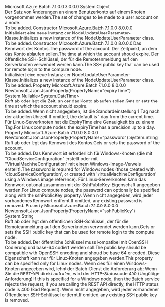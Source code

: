 <Type Name="NodeUpdateUserParameter" FullName="Microsoft.Azure.Batch.Protocol.Models.NodeUpdateUserParameter">
  <TypeSignature Language="C#" Value="public class NodeUpdateUserParameter" />
  <TypeSignature Language="ILAsm" Value=".class public auto ansi beforefieldinit NodeUpdateUserParameter extends System.Object" />
  <TypeSignature Language="DocId" Value="T:Microsoft.Azure.Batch.Protocol.Models.NodeUpdateUserParameter" />
  <TypeSignature Language="VB.NET" Value="Public Class NodeUpdateUserParameter" />
  <TypeSignature Language="F#" Value="type NodeUpdateUserParameter = class" />
  <AssemblyInfo>
    <AssemblyName>Microsoft.Azure.Batch</AssemblyName>
    <AssemblyVersion>7.1.0.0</AssemblyVersion>
    <AssemblyVersion>8.0.0.0</AssemblyVersion>
  </AssemblyInfo>
  <Base>
    <BaseTypeName>System.Object</BaseTypeName>
  </Base>
  <Interfaces />
  <Docs>
    <summary>
            <span data-ttu-id="91b2f-101">Der Satz von Änderungen an einem Benutzerkonto auf einem Knoten vorgenommen werden.</span><span class="sxs-lookup"><span data-stu-id="91b2f-101">The set of changes to be made to a user account on a node.</span></span>
            </summary>
    <remarks>To be added.</remarks>
  </Docs>
  <Members>
    <Member MemberName=".ctor">
      <MemberSignature Language="C#" Value="public NodeUpdateUserParameter ();" />
      <MemberSignature Language="ILAsm" Value=".method public hidebysig specialname rtspecialname instance void .ctor() cil managed" />
      <MemberSignature Language="DocId" Value="M:Microsoft.Azure.Batch.Protocol.Models.NodeUpdateUserParameter.#ctor" />
      <MemberSignature Language="VB.NET" Value="Public Sub New ()" />
      <MemberType>Constructor</MemberType>
      <AssemblyInfo>
        <AssemblyName>Microsoft.Azure.Batch</AssemblyName>
        <AssemblyVersion>7.1.0.0</AssemblyVersion>
        <AssemblyVersion>8.0.0.0</AssemblyVersion>
      </AssemblyInfo>
      <Parameters />
      <Docs>
        <summary>
            <span data-ttu-id="91b2f-102">Initialisiert eine neue Instanz der NodeUpdateUserParameter-Klasse.</span><span class="sxs-lookup"><span data-stu-id="91b2f-102">Initializes a new instance of the NodeUpdateUserParameter class.</span></span>
            </summary>
        <remarks>To be added.</remarks>
      </Docs>
    </Member>
    <Member MemberName=".ctor">
      <MemberSignature Language="C#" Value="public NodeUpdateUserParameter (string password = null, Nullable&lt;DateTime&gt; expiryTime = null, string sshPublicKey = null);" />
      <MemberSignature Language="ILAsm" Value=".method public hidebysig specialname rtspecialname instance void .ctor(string password, valuetype System.Nullable`1&lt;valuetype System.DateTime&gt; expiryTime, string sshPublicKey) cil managed" />
      <MemberSignature Language="DocId" Value="M:Microsoft.Azure.Batch.Protocol.Models.NodeUpdateUserParameter.#ctor(System.String,System.Nullable{System.DateTime},System.String)" />
      <MemberSignature Language="VB.NET" Value="Public Sub New (Optional password As String = null, Optional expiryTime As Nullable(Of DateTime) = null, Optional sshPublicKey As String = null)" />
      <MemberSignature Language="F#" Value="new Microsoft.Azure.Batch.Protocol.Models.NodeUpdateUserParameter : string * Nullable&lt;DateTime&gt; * string -&gt; Microsoft.Azure.Batch.Protocol.Models.NodeUpdateUserParameter" Usage="new Microsoft.Azure.Batch.Protocol.Models.NodeUpdateUserParameter (password, expiryTime, sshPublicKey)" />
      <MemberType>Constructor</MemberType>
      <AssemblyInfo>
        <AssemblyName>Microsoft.Azure.Batch</AssemblyName>
        <AssemblyVersion>7.1.0.0</AssemblyVersion>
        <AssemblyVersion>8.0.0.0</AssemblyVersion>
      </AssemblyInfo>
      <Parameters>
        <Parameter Name="password" Type="System.String" />
        <Parameter Name="expiryTime" Type="System.Nullable&lt;System.DateTime&gt;" />
        <Parameter Name="sshPublicKey" Type="System.String" />
      </Parameters>
      <Docs>
        <param name="password"><span data-ttu-id="91b2f-103">Das Kennwort des Kontos.</span><span class="sxs-lookup"><span data-stu-id="91b2f-103">The password of the account.</span></span></param>
        <param name="expiryTime"><span data-ttu-id="91b2f-104">Der Zeitpunkt, an dem das Konto ablaufen sollen.</span><span class="sxs-lookup"><span data-stu-id="91b2f-104">The time at which the account should expire.</span></span></param>
        <param name="sshPublicKey"><span data-ttu-id="91b2f-105">Der öffentliche SSH-Schlüssel, der für die Remoteanmeldung auf den Serverknoten verwendet werden kann.</span><span class="sxs-lookup"><span data-stu-id="91b2f-105">The SSH public key that can be used for remote login to the compute node.</span></span></param>
        <summary>
            <span data-ttu-id="91b2f-106">Initialisiert eine neue Instanz der NodeUpdateUserParameter-Klasse.</span><span class="sxs-lookup"><span data-stu-id="91b2f-106">Initializes a new instance of the NodeUpdateUserParameter class.</span></span>
            </summary>
        <remarks>To be added.</remarks>
      </Docs>
    </Member>
    <Member MemberName="ExpiryTime">
      <MemberSignature Language="C#" Value="public Nullable&lt;DateTime&gt; ExpiryTime { get; set; }" />
      <MemberSignature Language="ILAsm" Value=".property instance valuetype System.Nullable`1&lt;valuetype System.DateTime&gt; ExpiryTime" />
      <MemberSignature Language="DocId" Value="P:Microsoft.Azure.Batch.Protocol.Models.NodeUpdateUserParameter.ExpiryTime" />
      <MemberSignature Language="VB.NET" Value="Public Property ExpiryTime As Nullable(Of DateTime)" />
      <MemberSignature Language="F#" Value="member this.ExpiryTime : Nullable&lt;DateTime&gt; with get, set" Usage="Microsoft.Azure.Batch.Protocol.Models.NodeUpdateUserParameter.ExpiryTime" />
      <MemberType>Property</MemberType>
      <AssemblyInfo>
        <AssemblyName>Microsoft.Azure.Batch</AssemblyName>
        <AssemblyVersion>7.1.0.0</AssemblyVersion>
        <AssemblyVersion>8.0.0.0</AssemblyVersion>
      </AssemblyInfo>
      <Attributes>
        <Attribute>
          <AttributeName>Newtonsoft.Json.JsonProperty(PropertyName="expiryTime")</AttributeName>
        </Attribute>
      </Attributes>
      <ReturnValue>
        <ReturnType>System.Nullable&lt;System.DateTime&gt;</ReturnType>
      </ReturnValue>
      <Docs>
        <summary>
            <span data-ttu-id="91b2f-107">Ruft ab oder legt die Zeit, an der das Konto ablaufen sollen.</span><span class="sxs-lookup"><span data-stu-id="91b2f-107">Gets or sets the time at which the account should expire.</span></span>
            </summary>
        <value>To be added.</value>
        <remarks>
            <span data-ttu-id="91b2f-108">Wenn nicht angegeben, ist die Standardeinstellung 1 Tag nach der aktuellen Uhrzeit.</span><span class="sxs-lookup"><span data-stu-id="91b2f-108">If omitted, the default is 1 day from the current time.</span></span> <span data-ttu-id="91b2f-109">Für Linux-Serverknoten hat die ExpiryTime eine Genauigkeit bis zu einem Tag.</span><span class="sxs-lookup"><span data-stu-id="91b2f-109">For Linux compute nodes, the expiryTime has a precision up to a day.</span></span>
            </remarks>
      </Docs>
    </Member>
    <Member MemberName="Password">
      <MemberSignature Language="C#" Value="public string Password { get; set; }" />
      <MemberSignature Language="ILAsm" Value=".property instance string Password" />
      <MemberSignature Language="DocId" Value="P:Microsoft.Azure.Batch.Protocol.Models.NodeUpdateUserParameter.Password" />
      <MemberSignature Language="VB.NET" Value="Public Property Password As String" />
      <MemberSignature Language="F#" Value="member this.Password : string with get, set" Usage="Microsoft.Azure.Batch.Protocol.Models.NodeUpdateUserParameter.Password" />
      <MemberType>Property</MemberType>
      <AssemblyInfo>
        <AssemblyName>Microsoft.Azure.Batch</AssemblyName>
        <AssemblyVersion>7.1.0.0</AssemblyVersion>
        <AssemblyVersion>8.0.0.0</AssemblyVersion>
      </AssemblyInfo>
      <Attributes>
        <Attribute>
          <AttributeName>Newtonsoft.Json.JsonProperty(PropertyName="password")</AttributeName>
        </Attribute>
      </Attributes>
      <ReturnValue>
        <ReturnType>System.String</ReturnType>
      </ReturnValue>
      <Docs>
        <summary>
            <span data-ttu-id="91b2f-110">Ruft ab oder legt das Kennwort des Kontos.</span><span class="sxs-lookup"><span data-stu-id="91b2f-110">Gets or sets the password of the account.</span></span>
            </summary>
        <value>To be added.</value>
        <remarks>
            <span data-ttu-id="91b2f-111">Das Kennwort ist erforderlich für Windows-Knoten (die mit "CloudServiceConfiguration" erstellt oder mit "VirtualMachineConfiguration" mit einem Windows-Image-Verweis erstellt).</span><span class="sxs-lookup"><span data-stu-id="91b2f-111">The password is required for Windows nodes (those created with 'cloudServiceConfiguration', or created with 'virtualMachineConfiguration' using a Windows image reference).</span></span> <span data-ttu-id="91b2f-112">Für Linux-Serverknoten kann das Kennwort optional zusammen mit der SshPublicKey-Eigenschaft angegeben werden.</span><span class="sxs-lookup"><span data-stu-id="91b2f-112">For Linux compute nodes, the password can optionally be specified along with the sshPublicKey property.</span></span> <span data-ttu-id="91b2f-113">Wenn nicht angegeben, wird jeder vorhandenes Kennwort entfernt.</span><span class="sxs-lookup"><span data-stu-id="91b2f-113">If omitted, any existing password is removed.</span></span>
            </remarks>
      </Docs>
    </Member>
    <Member MemberName="SshPublicKey">
      <MemberSignature Language="C#" Value="public string SshPublicKey { get; set; }" />
      <MemberSignature Language="ILAsm" Value=".property instance string SshPublicKey" />
      <MemberSignature Language="DocId" Value="P:Microsoft.Azure.Batch.Protocol.Models.NodeUpdateUserParameter.SshPublicKey" />
      <MemberSignature Language="VB.NET" Value="Public Property SshPublicKey As String" />
      <MemberSignature Language="F#" Value="member this.SshPublicKey : string with get, set" Usage="Microsoft.Azure.Batch.Protocol.Models.NodeUpdateUserParameter.SshPublicKey" />
      <MemberType>Property</MemberType>
      <AssemblyInfo>
        <AssemblyName>Microsoft.Azure.Batch</AssemblyName>
        <AssemblyVersion>7.1.0.0</AssemblyVersion>
        <AssemblyVersion>8.0.0.0</AssemblyVersion>
      </AssemblyInfo>
      <Attributes>
        <Attribute>
          <AttributeName>Newtonsoft.Json.JsonProperty(PropertyName="sshPublicKey")</AttributeName>
        </Attribute>
      </Attributes>
      <ReturnValue>
        <ReturnType>System.String</ReturnType>
      </ReturnValue>
      <Docs>
        <summary>
            <span data-ttu-id="91b2f-114">Ruft ab oder legt den öffentlichen SSH-Schlüssel, der für die Remoteanmeldung auf den Serverknoten verwendet werden kann.</span><span class="sxs-lookup"><span data-stu-id="91b2f-114">Gets or sets the SSH public key that can be used for remote login to the compute node.</span></span>
            </summary>
        <value>To be added.</value>
        <remarks>
            <span data-ttu-id="91b2f-115">Der öffentliche Schlüssel muss kompatibel mit OpenSSH Codierung und base-64 codiert werden soll.</span><span class="sxs-lookup"><span data-stu-id="91b2f-115">The public key should be compatible with OpenSSH encoding and should be base 64 encoded.</span></span> <span data-ttu-id="91b2f-116">Diese Eigenschaft kann nur für Linux-Knoten angegeben werden.</span><span class="sxs-lookup"><span data-stu-id="91b2f-116">This property can be specified only for Linux nodes.</span></span> <span data-ttu-id="91b2f-117">Wenn dies für einen Windows-Knoten angegeben wird, lehnt der Batch-Dienst die Anforderung ab; Wenn Sie die REST-API direkt aufrufen, wird der HTTP-Statuscode 400 (Ungültige Anforderung).</span><span class="sxs-lookup"><span data-stu-id="91b2f-117">If this is specified for a Windows node, then the Batch service rejects the request; if you are calling the REST API directly, the HTTP status code is 400 (Bad Request).</span></span> <span data-ttu-id="91b2f-118">Wenn nicht angegeben, wird jeder vorhandener Öffentlicher SSH-Schlüssel entfernt.</span><span class="sxs-lookup"><span data-stu-id="91b2f-118">If omitted, any existing SSH public key is removed.</span></span>
            </remarks>
      </Docs>
    </Member>
  </Members>
</Type>